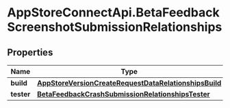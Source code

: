 # AppStoreConnectApi.BetaFeedbackScreenshotSubmissionRelationships

## Properties

Name | Type | Description | Notes
------------ | ------------- | ------------- | -------------
**build** | [**AppStoreVersionCreateRequestDataRelationshipsBuild**](AppStoreVersionCreateRequestDataRelationshipsBuild.md) |  | [optional] 
**tester** | [**BetaFeedbackCrashSubmissionRelationshipsTester**](BetaFeedbackCrashSubmissionRelationshipsTester.md) |  | [optional] 


